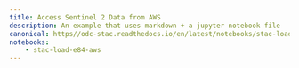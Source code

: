 ```yaml
---
title: Access Sentinel 2 Data from AWS
description: An example that uses markdown + a jupyter notebook file
canonical: https//odc-stac.readthedocs.io/en/latest/notebooks/stac-load-e84-aws.html
notebooks: 
    - stac-load-e84-aws
---
```

